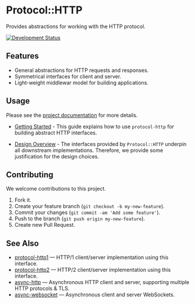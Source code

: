# Protocol::HTTP

Provides abstractions for working with the HTTP protocol.

[![Development
Status](https://github.com/socketry/protocol-http/workflows/Test/badge.svg)](https://github.com/socketry/protocol-http/actions?workflow=Test)

## Features

  - General abstractions for HTTP requests and responses.
  - Symmetrical interfaces for client and server.
  - Light-weight middlewar model for building applications.

## Usage

Please see the [project documentation](https://github.com/socketry/protocol-http) for more details.

  - [Getting Started](https://github.com/socketry/protocol-httpguides/getting-started/index) - This guide explains how
    to use `protocol-http` for building abstract HTTP interfaces.

  - [Design Overview](https://github.com/socketry/protocol-httpguides/design-overview/index) - The interfaces provided
    by <code class="language-ruby">Protocol::HTTP</code> underpin all downstream implementations. Therefore, we provide
    some justification for the design choices.

## Contributing

We welcome contributions to this project.

1.  Fork it.
2.  Create your feature branch (`git checkout -b my-new-feature`).
3.  Commit your changes (`git commit -am 'Add some feature'`).
4.  Push to the branch (`git push origin my-new-feature`).
5.  Create new Pull Request.

## See Also

  - [protocol-http1](https://github.com/socketry/protocol-http1) — HTTP/1 client/server implementation using this
    interface.
  - [protocol-http2](https://github.com/socketry/protocol-http2) — HTTP/2 client/server implementation using this
    interface.
  - [async-http](https://github.com/socketry/async-http) — Asynchronous HTTP client and server, supporting multiple HTTP
    protocols & TLS.
  - [async-websocket](https://github.com/socketry/async-websocket) — Asynchronous client and server WebSockets.
